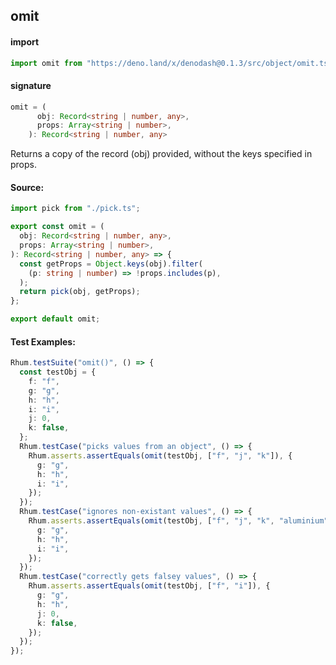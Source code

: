 ## omit

#### import

```typescript
import omit from "https://deno.land/x/denodash@0.1.3/src/object/omit.ts";
```

#### signature

```typescript
omit = (
      obj: Record<string | number, any>,
      props: Array<string | number>,
    ): Record<string | number, any>
```

Returns a copy of the record (obj) provided, without the keys specified in
props.

#### Source:

```typescript
import pick from "./pick.ts";

export const omit = (
  obj: Record<string | number, any>,
  props: Array<string | number>,
): Record<string | number, any> => {
  const getProps = Object.keys(obj).filter(
    (p: string | number) => !props.includes(p),
  );
  return pick(obj, getProps);
};

export default omit;
```

#### Test Examples:

```typescript
Rhum.testSuite("omit()", () => {
  const testObj = {
    f: "f",
    g: "g",
    h: "h",
    i: "i",
    j: 0,
    k: false,
  };
  Rhum.testCase("picks values from an object", () => {
    Rhum.asserts.assertEquals(omit(testObj, ["f", "j", "k"]), {
      g: "g",
      h: "h",
      i: "i",
    });
  });
  Rhum.testCase("ignores non-existant values", () => {
    Rhum.asserts.assertEquals(omit(testObj, ["f", "j", "k", "aluminium"]), {
      g: "g",
      h: "h",
      i: "i",
    });
  });
  Rhum.testCase("correctly gets falsey values", () => {
    Rhum.asserts.assertEquals(omit(testObj, ["f", "i"]), {
      g: "g",
      h: "h",
      j: 0,
      k: false,
    });
  });
});
```
